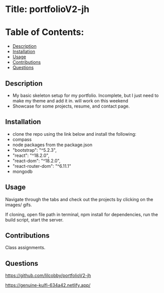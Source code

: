 


# Title: portfolioV2-jh

# Table of Contents:

- [Description](#description)
- [Installation](#installation)
- [Usage](#usage)
- [Contributions](#contributions)
- [Questions](#questions)


## Description

- My basic skeleton setup for my portfolio. Incomplete, but I just need to make my theme and add it in. will work on this weekend
- Showcase for some projects, resume, and contact page.

## Installation
- clone the repo using the link below and install the following:
- compass
- node packages from the package.json
- "bootstrap": "^5.2.3",
- "react": "^18.2.0",
- "react-dom": "^18.2.0",
- "react-router-dom": "^6.11.1"
- mongodb


## Usage

Navigate through the tabs and check out the projects by clicking on the images/ gifs. 

If cloning, open file path in terminal, npm install for dependencies, run the build script, start the server. 

## Contributions

Class assignments.

## Questions

https://github.com/lilcobby/portfolioV2-jh


https://genuine-kulfi-634a42.netlify.app/